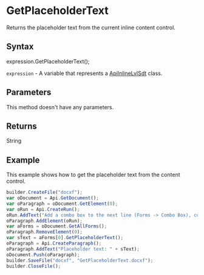 # GetPlaceholderText

Returns the placeholder text from the current inline content control.

## Syntax

expression.GetPlaceholderText();

`expression` - A variable that represents a [ApiInlineLvlSdt](../ApiInlineLvlSdt.md) class.

## Parameters

This method doesn't have any parameters.

## Returns

String

## Example

This example shows how to get the placeholder text from the content control.

```javascript
builder.CreateFile("docxf");
var oDocument = Api.GetDocument();
var oParagraph = oDocument.GetElement(0);
var oRun = Api.CreateRun();
oRun.AddText("Add a combo box to the next line (Forms -> Combo Box), copy the macro above (without the first and last two lines) and run it (Plugins -> Macros).");
oParagraph.AddElement(oRun);
var aForms = oDocument.GetAllForms();
oParagraph.RemoveElement(0);
var sText = aForms[0].GetPlaceholderText();
oParagraph = Api.CreateParagraph();
oParagraph.AddText("Placeholder text: " + sText);
oDocument.Push(oParagraph);
builder.SaveFile("docxf", "GetPlaceholderText.docxf");
builder.CloseFile();
```